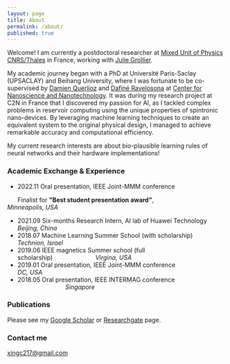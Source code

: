 ```yaml
---
layout: page
title: About
permalink: /about/
published: true
---
```



Welcome! I am currently a postdoctoral researcher at [Mixed Unit of Physics CNRS/Thales](https://www.cnrs-thales.fr/?lang=fr) in France, working with [Julie Grollier](https://www.neurophysics.cnrs-thales.fr/).

My academic journey began with a PhD at Université Paris-Saclay (UPSACLAY) and Beihang University, where I was fortunate to be co-supervised by [Damien Querlioz](https://sites.google.com/site/damienquerlioz) and [Dafiné Ravelosona](http://integnano.c2n.u-psud.fr/?page_id=146) at [Center for Nanoscience and Nanotechnology](https://www.c2n.universite-paris-saclay.fr/en/). It was during my research project at C2N in France that I discovered my passion for AI, as I tackled complex problems in reservoir computing using the unique properties of spintronic nano-devices. By leveraging machine learning techniques to create an equivalent system to the original physical design, I managed to achieve remarkable accuracy and computational efficiency.

My current research interests are about bio-plausible learning rules of neural networks and their hardware implementations!


### Academic Exchange & Experience

* 2022.11 	Oral presentation, IEEE Joint-MMM conference

&nbsp;&nbsp;&nbsp;&nbsp;&nbsp;&nbsp;Finalist for **"Best student presentation award"**,&nbsp;&nbsp;&nbsp;&nbsp;&nbsp;&nbsp;&nbsp;&nbsp;&nbsp;&nbsp;&nbsp;&nbsp;&nbsp;&nbsp;&nbsp;&nbsp;&nbsp;&nbsp;&nbsp;&nbsp;&nbsp;&nbsp;&nbsp;&nbsp;&nbsp;&nbsp;&nbsp;&nbsp; _Minneapolis, USA_
* 2021.09 	Six-months Research Intern, AI lab of Huawei Technology &nbsp;&nbsp;&nbsp;&nbsp;&nbsp; _Beijing, China_
* 2018.07 	Machine Learning Summer School (with scholarship) &nbsp;&nbsp;&nbsp;&nbsp;&nbsp;&nbsp;&nbsp;&nbsp;&nbsp;&nbsp;&nbsp;&nbsp;&nbsp;&nbsp;&nbsp;&nbsp;&nbsp;&nbsp; _Technion, Israel_
* 2019.06 	IEEE magnetics Summer school (full scholarship)&nbsp;&nbsp;&nbsp;&nbsp;&nbsp;&nbsp;&nbsp;&nbsp;&nbsp;&nbsp;&nbsp;&nbsp;&nbsp;&nbsp;&nbsp;&nbsp;&nbsp;&nbsp;&nbsp;&nbsp;&nbsp;&nbsp;&nbsp;&nbsp;&nbsp;_Virgina, USA_
* 2019.01 	Oral presentation, IEEE Joint-MMM conference &nbsp;&nbsp;&nbsp;&nbsp;&nbsp;&nbsp;&nbsp;&nbsp;&nbsp;&nbsp;&nbsp;&nbsp;&nbsp;&nbsp;&nbsp;&nbsp;&nbsp;&nbsp;&nbsp;&nbsp;&nbsp;&nbsp;&nbsp;&nbsp;&nbsp;&nbsp;&nbsp;&nbsp; _DC, USA_
* 2018.05 	Oral presentation, IEEE INTERMAG conference &nbsp;&nbsp;&nbsp;&nbsp;&nbsp;&nbsp;&nbsp;&nbsp;&nbsp;&nbsp;&nbsp;&nbsp;&nbsp;&nbsp;&nbsp;&nbsp;&nbsp;&nbsp;&nbsp;&nbsp;&nbsp;&nbsp;&nbsp;&nbsp;&nbsp;&nbsp;&nbsp;&nbsp;_Singapore_

### Publications

Please see my [Google Scholar](https://scholar.google.com/citations?user=_1rFPswAAAAJ&hl=zh-CN) or [Researchgate](https://www.researchgate.net/profile/Xing-Chen-26) page.

### Contact me

[xingc217@gmail.com](mailto:xingc217@gmail.com)

